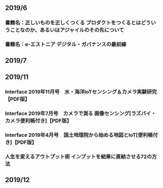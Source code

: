## 2019/6
### 書籍名：正しいものを正しくつくる プロダクトをつくるとはどういうことなのか、あるいはアジャイルのその先について
### 書籍名：e-エストニア デジタル・ガバナンスの最前線

## 2019/7

## 2019/11
### Interface 2019年11月号　水・海洋IoTセンシング＆カメラ実験研究【PDF版】
### Interface 2019年7月号　カメラで測る 画像センシング[ラズパイ・カメラ便利帳付き]【PDF版】
### Interface 2019年4月号　国土地理院から始める地図とIoT[便利帳付き]【PDF版】
### 人生を変えるアウトプット術 インプットを結果に直結させる72の方法

## 2019/12

